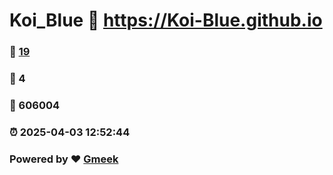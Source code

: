 # Koi_Blue :link: https://Koi-Blue.github.io 
### :page_facing_up: [19](https://Koi-Blue.github.io/tag.html) 
### :speech_balloon: 4 
### :hibiscus: 606004 
### :alarm_clock: 2025-04-03 12:52:44 
### Powered by :heart: [Gmeek](https://github.com/Meekdai/Gmeek)
